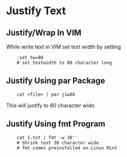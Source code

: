 Justify Text
============

## Justify/Wrap In VIM

While write text in VIM set text width by setting 

```
	:set tw=80
	# set textwidth to 80 character long
```

## Justify Using par Package

```
	cat <file> | par j1w80 
```
This will justify <file> to 80 character wide. 

## Justify Using fmt Program

```
	cat 1.txt | fmt -w 30''
	# Shrink text 30 character wide
	# fmt comes preinstalled on Linux Mint
```
